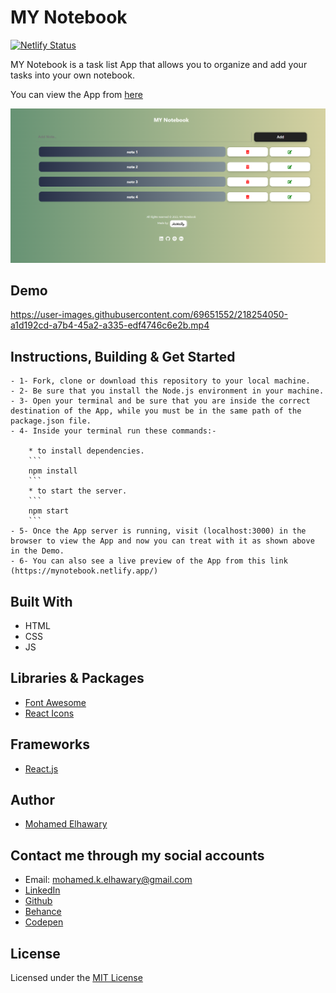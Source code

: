 # MY Notebook

[![Netlify Status](https://api.netlify.com/api/v1/badges/78a3cf4b-6b1d-44d7-a54a-7a52b9ee1cbb/deploy-status)](https://app.netlify.com/sites/mynotebook/deploys)

MY Notebook is a task list App that allows you to organize and add your tasks into your own notebook.

You can view the App from [here](https://mynotebook.netlify.app/)

![Screenshot](preview.png) 

## Demo

https://user-images.githubusercontent.com/69651552/218254050-a1d192cd-a7b4-45a2-a335-edf4746c6e2b.mp4

## Instructions, Building & Get Started 

    - 1- Fork, clone or download this repository to your local machine.
    - 2- Be sure that you install the Node.js environment in your machine.
    - 3- Open your terminal and be sure that you are inside the correct destination of the App, while you must be in the same path of the package.json file.
    - 4- Inside your terminal run these commands:-
    
        * to install dependencies.
        ```
        npm install
        ```
        * to start the server.
        ```
        npm start
        ```
    - 5- Once the App server is running, visit (localhost:3000) in the browser to view the App and now you can treat with it as shown above in the Demo.
    - 6- You can also see a live preview of the App from this link (https://mynotebook.netlify.app/)

## Built With

* HTML
* CSS
* JS

## Libraries & Packages

* [Font Awesome](https://fontawesome.com/)
* [React Icons](https://react-icons.github.io/react-icons/)

## Frameworks 

* [React.js](https://reactjs.org/)  

## Author

* [Mohamed Elhawary](https://www.linkedin.com/in/mohamed-elhawary14/) 

## Contact me through my social accounts

* Email: mohamed.k.elhawary@gmail.com
* [LinkedIn](https://www.linkedin.com/in/mohamed-elhawary14/)
* [Github](https://github.com/Mohamed-Elhawary)  
* [Behance](https://www.behance.net/mohamed-elhawary14)
* [Codepen](https://codepen.io/Mohamed-ElHawary) 

## License

Licensed under the [MIT License](LICENSE)
